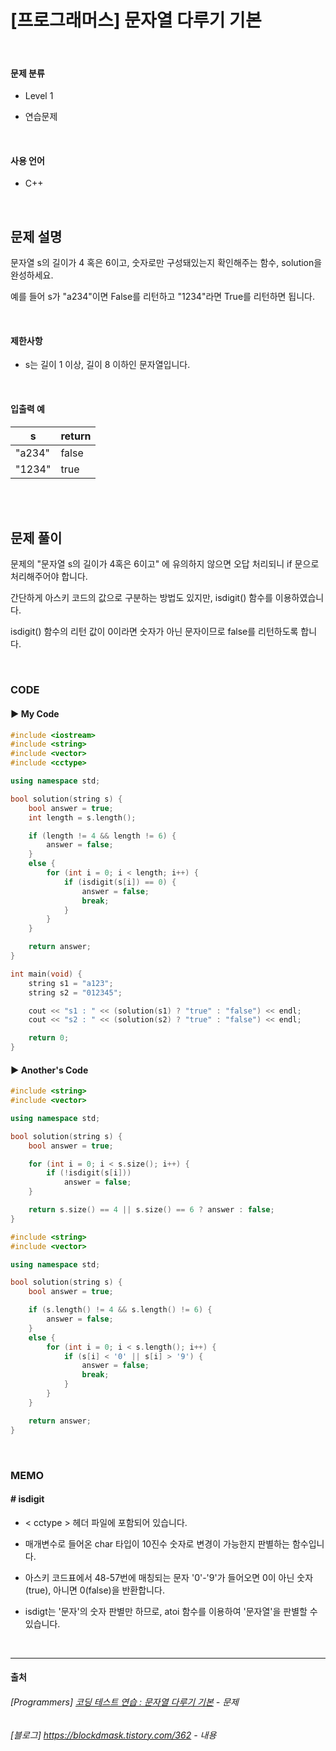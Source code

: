 # [프로그래머스] 문자열 다루기 기본

<br>

#### 문제 분류

- Level 1

- 연습문제

<br>

#### 사용 언어

- C++

<br>

## 문제 설명

문자열 s의 길이가 4 혹은 6이고, 숫자로만 구성돼있는지 확인해주는 함수, solution을 완성하세요.

예를 들어 s가 "a234"이면 False를 리턴하고 "1234"라면 True를 리턴하면 됩니다.

<br>

#### 제한사항

- s는 길이 1 이상, 길이 8 이하인 문자열입니다.


<br>

#### 입출력 예

| s      | return |
| ------ | ------ |
| "a234" | false  |
| "1234" | true   |

<br>

<br>

## 문제 풀이

문제의 "문자열 s의 길이가 4혹은 6이고" 에 유의하지 않으면 오답 처리되니 if 문으로 처리해주어야 합니다.

간단하게 아스키 코드의 값으로 구분하는 방법도 있지만, isdigit() 함수를 이용하였습니다.

isdigit() 함수의 리턴 값이 0이라면 숫자가 아닌 문자이므로 false를 리턴하도록 합니다.

<br>

### CODE

#### ▶ My Code

```c++
#include <iostream>
#include <string>
#include <vector>
#include <cctype>

using namespace std;

bool solution(string s) {
	bool answer = true;
	int length = s.length();

	if (length != 4 && length != 6) {
		answer = false;
	}
	else {
		for (int i = 0; i < length; i++) {
			if (isdigit(s[i]) == 0) {
				answer = false;
				break;
			}
		}
	}

	return answer;
}

int main(void) {
	string s1 = "a123";
	string s2 = "012345";

	cout << "s1 : " << (solution(s1) ? "true" : "false") << endl;
	cout << "s2 : " << (solution(s2) ? "true" : "false") << endl;

	return 0;
}
```

#### ▶ Another's Code

```c++
#include <string>
#include <vector>

using namespace std;

bool solution(string s) {
	bool answer = true;

	for (int i = 0; i < s.size(); i++) {
		if (!isdigit(s[i]))
			answer = false;
	}

	return s.size() == 4 || s.size() == 6 ? answer : false;
}
```

```c++
#include <string>
#include <vector>

using namespace std;

bool solution(string s) {
	bool answer = true;

	if (s.length() != 4 && s.length() != 6) {
		answer = false;
	}
	else {
		for (int i = 0; i < s.length(); i++) {
			if (s[i] < '0' || s[i] > '9') {
				answer = false;
				break;
			}
		}
	}

	return answer;
}
```

<br>

### MEMO

#### # isdigit

- < cctype > 헤더 파일에 포함되어 있습니다.

- 매개변수로 들어온 char 타입이 10진수 숫자로 변경이 가능한지 판별하는 함수입니다.

- 아스키 코드표에서 48-57번에 매칭되는 문자 '0'-'9'가 들어오면 0이 아닌 숫자(true), 아니면 0(false)을 반환합니다.

- isdigt는 '문자'의 숫자 판별만 하므로, atoi 함수를 이용하여 '문자열'을 판별할 수 있습니다.


<br>

******

#### 출처

###### [Programmers] [코딩 테스트 연습 : 문자열 다루기 기본](https://programmers.co.kr/learn/courses/30/lessons/12918) - 문제

###### [블로그] https://blockdmask.tistory.com/362 - 내용